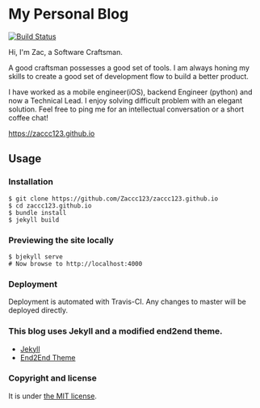 # My Personal Blog

[![Build Status](https://travis-ci.org/Zaccc123/zaccc123.github.io.svg?branch=master)](https://travis-ci.org/Zaccc123/zaccc123.github.io)

Hi, I'm Zac, a Software Craftsman.

A good craftsman possesses a good set of tools. I am always honing my skills to create a good set of development flow to build a better product.

I have worked as a mobile engineer(iOS), backend Engineer (python) and now a Technical Lead. I enjoy solving difficult problem with an elegant solution. Feel free to ping me for an intellectual conversation or a short coffee chat!

https://zaccc123.github.io

## Usage

### Installation

```
$ git clone https://github.com/Zaccc123/zaccc123.github.io
$ cd zaccc123.github.io
$ bundle install
$ jekyll build
```

### Previewing the site locally

```
$ bjekyll serve
# Now browse to http://localhost:4000
```

### Deployment

Deployment is automated with Travis-CI. Any changes to master will be deployed directly.

### This blog uses Jekyll and a modified end2end theme.

* [Jekyll](https://jekyllrb.com/)
* [End2End Theme](https://github.com/nandomoreirame/end2end/)

### Copyright and license

It is under [the MIT license](/LICENSE).
